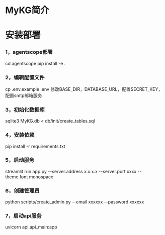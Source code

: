 # MyKG简介

# 安装部署
### 1，agentscope部署
cd agentscope
pip install -e .

### 2，编辑配置文件
cp .env.example .env
修改BASE_DIR，DATABASE_URL，配置SECRET_KEY，配置smtp邮箱服务

### 3，初始化数据库
sqlite3 MyKG.db < db/init/create_tables.sql 

### 4，安装依赖
pip install -r requirements.txt

### 5，启动服务
streamlit run app.py  --server.address x.x.x.x --server.port xxxx --theme.font monospace

### 6，创建管理员
python scripts/create_admin.py --email xxxxxx --password xxxxxx

### 7，启动api服务
uvicorn api.api_main:app
